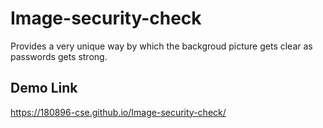 # Image-security-check
Provides a very unique way by which the backgroud picture gets clear as passwords gets strong.

## Demo Link
https://180896-cse.github.io/Image-security-check/
